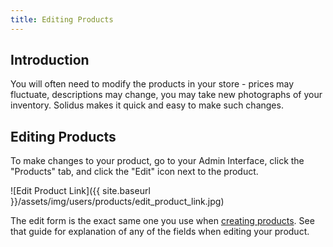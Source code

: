```yaml
---
title: Editing Products
---
```


## Introduction

You will often need to modify the products in your store - prices may fluctuate, descriptions may change, you may take new photographs of your inventory. Solidus makes it quick and easy to make such changes.

## Editing Products

To make changes to your product, go to your Admin Interface, click the "Products" tab, and click the "Edit" icon next to the product.

![Edit Product Link]({{ site.baseurl }}/assets/img/users/products/edit_product_link.jpg)

The edit form is the exact same one you use when [creating products](../creating_products). See that guide for explanation of any of the fields when editing your product.
